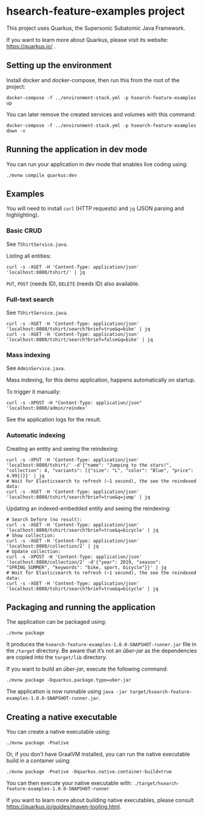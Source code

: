 # hsearch-feature-examples project

This project uses Quarkus, the Supersonic Subatomic Java Framework.

If you want to learn more about Quarkus, please visit its website: https://quarkus.io/ .

## Setting up the environment

Install docker and docker-compose, then run this from the root of the project:

```shell script
docker-compose -f ../environment-stack.yml -p hsearch-feature-examples up
```

You can later remove the created services and volumes with this command:

```shell script
docker-compose -f ../environment-stack.yml -p hsearch-feature-examples down -v
```

## Running the application in dev mode

You can run your application in dev mode that enables live coding using:
```shell script
./mvnw compile quarkus:dev
```

## Examples

You will need to install `curl` (HTTP requests) and `jq` (JSON parsing and highlighting).

### Basic CRUD

See `TShirtService.java`.

Listing all entities:

```shell script
curl -s -XGET -H 'Content-Type: application/json' 'localhost:8080/tshirt/' | jq
```

`PUT`, `POST` (needs ID), `DELETE` (needs ID) also available.

### Full-text search

See `TShirtService.java`.

```shell script
curl -s -XGET -H 'Content-Type: application/json' 'localhost:8080/tshirt/search?brief=true&q=bike' | jq
curl -s -XGET -H 'Content-Type: application/json' 'localhost:8080/tshirt/search?brief=false&q=bike' | jq
```

### Mass indexing

See `AdminService.java`.

Mass indexing, for this demo application, happens automatically on startup.

To trigger it manually:

```shell script
curl -s -XPOST -H "Content-Type: application/json" 'localhost:8080/admin/reindex'
```

See the application logs for the result.

### Automatic indexing

Creating an entity and seeing the reindexing:

```shell script
curl -s -XPUT -H 'Content-Type: application/json' 'localhost:8080/tshirt/' -d'{"name": "Jumping to the stars!", "collection": 4, "variants": [{"size": "L", "color": "Blue", "price": 4.99}]}}' | jq
# Wait for Elasticsearch to refresh (~1 second), the see the reindexed data:
curl -s -XGET -H 'Content-Type: application/json' 'localhost:8080/tshirt/search?brief=true&q=jump' | jq
```

Updating an indexed-embedded entity and seeing the reindexing:

```shell script
# Search before (no result):
curl -s -XGET -H 'Content-Type: application/json' 'localhost:8080/tshirt/search?brief=true&q=bicycle' | jq
# Show collection:
curl -s -XGET -H 'Content-Type: application/json' 'localhost:8080/collection/2' | jq
# Update collection:
curl -s -XPOST -H 'Content-Type: application/json' 'localhost:8080/collection/2' -d'{"year": 2019, "season": "SPRING_SUMMER", "keywords": "bike, sport, bicycle"}}' | jq
# Wait for Elasticsearch to refresh (~1 second), the see the reindexed data:
curl -s -XGET -H 'Content-Type: application/json' 'localhost:8080/tshirt/search?brief=true&q=bicycle' | jq
```

## Packaging and running the application

The application can be packaged using:
```shell script
./mvnw package
```
It produces the `hsearch-feature-examples-1.0.0-SNAPSHOT-runner.jar` file in the `/target` directory.
Be aware that it’s not an _über-jar_ as the dependencies are copied into the `target/lib` directory.

If you want to build an _über-jar_, execute the following command:
```shell script
./mvnw package -Dquarkus.package.type=uber-jar
```

The application is now runnable using `java -jar target/hsearch-feature-examples-1.0.0-SNAPSHOT-runner.jar`.

## Creating a native executable

You can create a native executable using: 
```shell script
./mvnw package -Pnative
```

Or, if you don't have GraalVM installed, you can run the native executable build in a container using: 
```shell script
./mvnw package -Pnative -Dquarkus.native.container-build=true
```

You can then execute your native executable with: `./target/hsearch-feature-examples-1.0.0-SNAPSHOT-runner`

If you want to learn more about building native executables, please consult https://quarkus.io/guides/maven-tooling.html.
